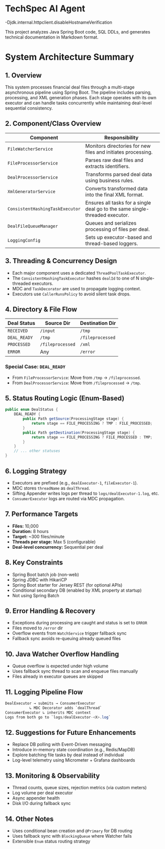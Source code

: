 # TechSpec AI Agent


-Djdk.internal.httpclient.disableHostnameVerification

This project analyzes Java Spring Boot code, SQL DDLs, and generates technical documentation in Markdown format.

# System Architecture Summary

## 1. Overview

This system processes financial deal files through a multi-stage asynchronous pipeline using Spring Boot. The pipeline includes parsing, processing, and XML generation phases. Each stage operates with its own executor and can handle tasks concurrently while maintaining deal-level sequential consistency.

## 2. Component/Class Overview

| Component                       | Responsibility                                                               |
| ------------------------------- | ---------------------------------------------------------------------------- |
| `FileWatcherService`            | Monitors directories for new files and initiates processing.                 |
| `FileProcessorService`          | Parses raw deal files and extracts identifiers.                              |
| `DealProcessorService`          | Transforms parsed deal data using business rules.                            |
| `XmlGeneratorService`           | Converts transformed data into the final XML format.                         |
| `ConsistentHashingTaskExecutor` | Ensures all tasks for a single deal go to the same single-threaded executor. |
| `DealFileQueueManager`          | Queues and serializes processing of files per deal.                          |
| `LoggingConfig`                 | Sets up executor-based and thread-based loggers.                             |

## 3. Threading & Concurrency Design

* Each major component uses a dedicated `ThreadPoolTaskExecutor`.
* The `ConsistentHashingTaskExecutor` hashes `dealId` to one of N single-threaded executors.
* MDC and `TaskDecorator` are used to propagate logging context.
* Executors use `CallerRunsPolicy` to avoid silent task drops.

## 4. Directory & File Flow

| Deal Status  | Source Dir       | Destination Dir  |
| ------------ | ---------------- | ---------------- |
| `RECEIVED`   | `/input`         | `/tmp`           |
| `DEAL_READY` | `/tmp`           | `/fileprocessed` |
| `PROCESSED`  | `/fileprocessed` | `/xml`           |
| `ERROR`      | Any              | `/error`         |

### Special Case: `DEAL_READY`

* From `FileProcessorService`: Move from `/tmp` → `/fileprocessed`.
* From `DealProcessorService`: Move from `/fileprocessed` → `/tmp`.

## 5. Status Routing Logic (Enum-Based)

```java
public enum DealStatus {
    DEAL_READY {
        public Path getSource(ProcessingStage stage) {
            return stage == FILE_PROCESSING ? TMP : FILE_PROCESSED;
        }
        public Path getDestination(ProcessingStage stage) {
            return stage == FILE_PROCESSING ? FILE_PROCESSED : TMP;
        }
    }
    // ... other statuses
}
```

## 6. Logging Strategy

* Executors are prefixed (e.g., `dealExecutor-1`, `fileExecutor-1`).
* MDC stores `threadName` as `dealThread`.
* Sifting Appender writes logs per thread to `logs/dealExecutor-1.log`, etc.
* `ConsumerExecutor` logs are routed via MDC propagation.

## 7. Performance Targets

* **Files:** 10,000
* **Duration:** 8 hours
* **Target:** \~300 files/minute
* **Threads per stage:** Max 5 (configurable)
* **Deal-level concurrency:** Sequential per deal

## 8. Key Constraints

* Spring Boot batch job (non-web)
* Spring JDBC with HikariCP
* Spring Boot starter for Jersey REST (for optional APIs)
* Conditional secondary DB (enabled by XML property at startup)
* Not using Spring Batch

## 9. Error Handling & Recovery

* Exceptions during processing are caught and status is set to `ERROR`
* Files moved to `/error` dir
* Overflow events from `WatchService` trigger fallback sync
* Fallback sync avoids re-queuing already queued files

## 10. Java Watcher Overflow Handling

* Queue overflow is expected under high volume
* Uses fallback sync thread to scan and enqueue files manually
* Files already in executor queues are skipped

## 11. Logging Pipeline Flow

```java
DealExecutor → submits → ConsumerExecutor
           ↳ MDC Decorator adds `dealThread`
ConsumerExecutor ↳ inherits MDC context
Logs from both go to `logs/dealExecutor-<X>.log`
```

## 12. Suggestions for Future Enhancements

* Replace DB polling with Event-Driven messaging
* Introduce in-memory state coordination (e.g., Redis/MapDB)
* Explore batching file tasks by deal instead of individual
* Log-level telemetry using Micrometer + Grafana dashboards

## 13. Monitoring & Observability

* Thread counts, queue sizes, rejection metrics (via custom meters)
* Log volume per deal executor
* Async appender health
* Disk I/O during fallback sync

## 14. Other Notes

* Uses conditional bean creation and `@Primary` for DB routing
* Uses fallback sync with `BlockingQueue` where Watcher fails
* Extensible `Enum` status routing strategy

